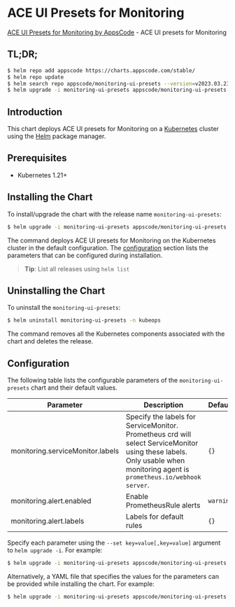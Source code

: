 # ACE UI Presets for Monitoring

[ACE UI Presets for Monitoring by AppsCode](https://github.com/bytebuilders) - ACE UI presets for Monitoring

## TL;DR;

```bash
$ helm repo add appscode https://charts.appscode.com/stable/
$ helm repo update
$ helm search repo appscode/monitoring-ui-presets --version=v2023.03.23
$ helm upgrade -i monitoring-ui-presets appscode/monitoring-ui-presets -n kubeops --create-namespace --version=v2023.03.23
```

## Introduction

This chart deploys ACE UI presets for Monitoring on a [Kubernetes](http://kubernetes.io) cluster using the [Helm](https://helm.sh) package manager.

## Prerequisites

- Kubernetes 1.21+

## Installing the Chart

To install/upgrade the chart with the release name `monitoring-ui-presets`:

```bash
$ helm upgrade -i monitoring-ui-presets appscode/monitoring-ui-presets -n kubeops --create-namespace --version=v2023.03.23
```

The command deploys ACE UI presets for Monitoring on the Kubernetes cluster in the default configuration. The [configuration](#configuration) section lists the parameters that can be configured during installation.

> **Tip**: List all releases using `helm list`

## Uninstalling the Chart

To uninstall the `monitoring-ui-presets`:

```bash
$ helm uninstall monitoring-ui-presets -n kubeops
```

The command removes all the Kubernetes components associated with the chart and deletes the release.

## Configuration

The following table lists the configurable parameters of the `monitoring-ui-presets` chart and their default values.

|            Parameter             |                                                                                Description                                                                                |       Default        |
|----------------------------------|---------------------------------------------------------------------------------------------------------------------------------------------------------------------------|----------------------|
| monitoring.serviceMonitor.labels | Specify the labels for ServiceMonitor. Prometheus crd will select ServiceMonitor using these labels. Only usable when monitoring agent is `prometheus.io/webhook server`. | <code>{}</code>      |
| monitoring.alert.enabled         | Enable PrometheusRule alerts                                                                                                                                              | <code>warning</code> |
| monitoring.alert.labels          | Labels for default rules                                                                                                                                                  | <code>{}</code>      |


Specify each parameter using the `--set key=value[,key=value]` argument to `helm upgrade -i`. For example:

```bash
$ helm upgrade -i monitoring-ui-presets appscode/monitoring-ui-presets -n kubeops --create-namespace --version=v2023.03.23 --set monitoring.alert.enabled=warning
```

Alternatively, a YAML file that specifies the values for the parameters can be provided while
installing the chart. For example:

```bash
$ helm upgrade -i monitoring-ui-presets appscode/monitoring-ui-presets -n kubeops --create-namespace --version=v2023.03.23 --values values.yaml
```
